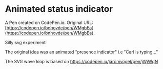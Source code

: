 # Animated status indicator

A Pen created on CodePen.io. Original URL: [https://codepen.io/bnhovde/pen/WMgbEa](https://codepen.io/bnhovde/pen/WMgbEa).

Silly svg experiment

The original idea was an animated "presence indicator"  i.e "Carl is typing..."

The SVG wave loop is based on https://codepen.io/jaromvogel/pen/jWjWqN
